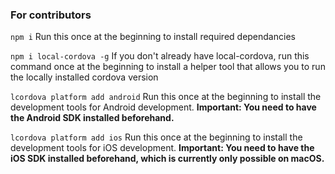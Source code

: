 ### For contributors

`npm i`
Run this once at the beginning to install required dependancies

`npm i local-cordova -g`
If you don't already have local-cordova, run this command once at the beginning to install a helper tool that allows you to run the locally installed cordova version

`lcordova platform add android`
Run this once at the beginning to install the development tools for Android
development. **Important: You need to have the Android SDK installed beforehand.**

`lcordova platform add ios`
Run this once at the beginning to install the development tools for iOS
development. **Important: You need to have the iOS SDK installed beforehand, which is currently only possible on macOS.**
